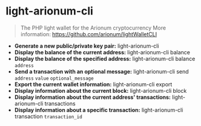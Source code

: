 # light-arionum-cli
> The PHP light wallet for the Arionum cryptocurrency
> More information: <https://github.com/arionum/lightWalletCLI>
- **Generate a new public/private key pair:**
light-arionum-cli
- **Display the balance of the current address:**
light-arionum-cli balance
- **Display the balance of the specified address:**
light-arionum-cli balance `address`
- **Send a transaction with an optional message:**
light-arionum-cli send `address` `value` `optional_message`
- **Export the current wallet information:**
light-arionum-cli export
- **Display information about the current block:**
light-arionum-cli block
- **Display information about the current address' transactions:**
light-arionum-cli transactions
- **Display information about a specific transaction:**
light-arionum-cli transaction `transaction_id`
